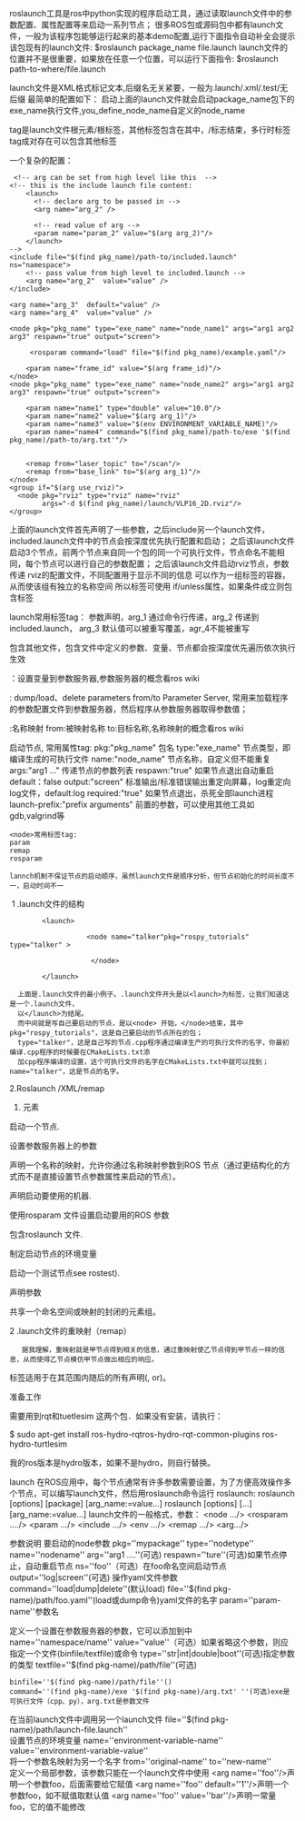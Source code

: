 roslaunch工具是ros中python实现的程序启动工具，通过读取launch文件中的参数配置、属性配置等来启动一系列节点；
很多ROS包或源码包中都有launch文件，一般为该程序包能够运行起来的基本demo配置,运行下面指令自动补全会提示该包现有的launch文件:
$roslaunch  package_name  file.launch
launch文件的位置并不是很重要，如果放在任意一个位置，可以运行下面指令:
$roslaunch  path-to-where/file.launch

launch文件是XML格式标记文本,后缀名无关紧要，一般为.launch/.xml/.test/无后缀
最简单的配置如下：
<launch>
  <node name="you_define_node_name" pkg="package_name" type="exe_name" />
</launch>
启动上面的launch文件就会启动package_name包下的exe_name执行文件,you_define_node_name自定义的node_name

<launch> tag是launch文件根元素/根标签，其他标签包含在其中，/标志结束，多行时标签tag成对存在可以包含其他标签



一个复杂的配置：
<launch>
    <!-- comment注释  -->
    
     <!-- arg can be set from high level like this  -->
    <!-- this is the include launch file content:
        <launch>
          <!-- declare arg to be passed in -->
          <arg name="arg_2" /> 

          <!-- read value of arg -->
          <param name="param_2" value="$(arg arg_2)"/>
        </launch>
    -->
    <include file="$(find pkg_name)/path-to/included.launch" ns="namespace">   
        <!-- pass value from high level to included.launch -->
        <arg name="arg_2"  value="value" />
    </include>
    
    <arg name="arg_3"  default="value" />
    <arg name="arg_4"  value="value" />
    
    <node pkg="pkg_name" type="exe_name" name="node_name1" args="arg1 arg2 arg3" respawn="true" output="screen">  
      
         <rosparam command="load" file="$(find pkg_name)/example.yaml"/>

        <param name="frame_id" value="$(arg frame_id)"/>
    </node>   
    <node pkg="pkg_name" type="exe_name" name="node_name2" args="arg1 arg2 arg3" respawn="true" output="screen">  
      
        <param name="name1" type="double" value="10.0"/>
        <param name="name2" value="$(arg arg_1)"/>
        <param name="name3" value="$(env ENVIRONMENT_VARIABLE_NAME)"/>
        <param name="name4" command="$(find pkg_name)/path-to/exe '$(find pkg_name)/path-to/arg.txt'"/>


        <remap from="laser_topic" to="/scan"/>
        <remap from="base_link" to="$(arg arg_1)"/>
    </node>    
    <group if="$(arg use_rviz)">
      <node pkg="rviz" type="rviz" name="rviz" 
            args="-d $(find pkg_name)/launch/VLP16_2D.rviz"/>
    </group>
</launch>
上面的launch文件首先声明了一些参数，之后include另一个launch文件，included.launch文件中的节点会按深度优先执行配置和启动；
之后该launch文件启动3个节点，前两个节点来自同一个包的同一个可执行文件，节点命名不能相同，每个节点可以进行自己的参数配置；
之后该launch文件启动rviz节点，参数传递 rviz的配置文件，不同配置用于显示不同的信息
<group>可以作为一组标签的容器，从而使该组有独立的名称空间
所以标签可使用 if/unless属性，如果条件成立则包含标签

launch常用标签tag：
<arg> 参数声明，arg_1 通过命令行传递，arg_2 传递到included.launch， arg_3 默认值可以被重写覆盖，agr_4不能被重写

<include> 包含其他文件，包含文件中定义的参数、变量、节点都会按深度优先遍历依次执行生效

<param>：设置变量到参数服务器,参数服务器的概念看ros wiki

<rosparam>: dump/load、delete parameters from/to  Parameter Server,
  常用来加载程序的参数配置文件到参数服务器，然后程序从参数服务器取得参数值；

<remap>:名称映射 from:被映射名称 to:目标名称,名称映射的概念看ros wiki

<node> 启动节点,
    <node>常用属性tag:
    pkg:"pkg_name"  包名
    type:"exe_name"  节点类型，即编译生成的可执行文件
    name:"node_name" 节点名称，自定义但不能重复
    args:"arg1 ..."  传递节点的参数列表
    respawn:"true" 如果节点退出自动重启 default：false
    output:"screen" 标准输出/标准错误输出重定向屏幕，log重定向log文件，default:log
    required:"true" 如果节点退出，杀死全部launch进程
    launch-prefix:"prefix arguments" 前置的参数，可以使用其他工具如gdb,valgrind等

    <node>常用标签tag:
    param
    remap
    rosparam

    lannch机制不保证节点的启动顺序，虽然launch文件是顺序分析，但节点初始化的时间长度不一，启动时间不一
</node>

​ 1 .launch文件的结构

            <launch>

                       <node name="talker"pkg="rospy_tutorials" type="talker" >

                        </node>​

            </launch>

      上面是.launch文件的最小例子。.launch文件开头是以<launch>​为标签，让我们知道这是一个.launch文件，
      以</launch>为结尾。
      而中间就是写自己要启动的节点，是以<node> 开始，</node>结束，其中pkg="rospy_tutorials"，这是自己要启动的节点所在的包；
      type="talker"，这是自己写的节点.cpp程序通过编译生产的可执行文件的名字，你最初编译.cpp程序的时候要在CMakeLists.txt添
      加cpp程序编译的设置，这个可执行文件的名字在CMakeLists.txt中就可以找到；name="talker"，这是节点的名字。

2.Roslaunch /XML/remap     ​

 1. 元素​

<node> 启动一个节点.

<param> 设置参数服务器上的参数

<remap> 声明一个名称的映射，允许你通过名称映射参数到ROS 节点（通过更结构化的方式而不是直接设置节点参数属性来启动的节点）。

<machine> 声明启动要使用的机器.

<rosparam> 使用rosparam 文件设置启动要用的ROS 参数

<include> 包含roslaunch 文件.

<env> 制定启动节点的环境变量

<test> 启动一个测试节点see rostest).

<arg> 声明参数

<group> 共享一个命名空间或映射的封闭的元素组。

2 .launch文件的重映射（remap）​

       据我理解，重映射就是甲节点得到相关的信息，通过重映射使乙节点得到甲节点一样的信息，从而使得乙节点模仿甲节点做出相应的响应。​

<remap>标签适用于在其范围内随后的所有声明(<launch>, <node> or<group>)。

准备工作

​需要用到rqt和tuetlesim 这两个包．如果没有安装，请执行：

$ sudo apt-get install ros-hydro-rqtros-hydro-rqt-common-plugins ros-hydro-turtlesim

我的ros版本是hydro版本，如果不是hydro，则自行替换。​

 

launch
在ROS应用中，每个节点通常有许多参数需要设置，为了方便高效操作多个节点，可以编写launch文件，然后用roslaunch命令运行
roslaunch: roslaunch [options] [package] <filename> [arg_name:=value...]
                    roslaunch [options] <filename> [<filename>...] [arg_name:=value...]
launch文件的一般格式，参数：
<launch>
    <node .../>
    <rosparam ..../>
    <param .../>
    <include .../>
    <env .../>
    <remap .../>
    <arg.../>
</launch>

 

参数说明
<node >要启动的node参数
    pkg=''mypackage''
    type=''nodetype''
    name=''nodename''
    arg=''arg1 ....''(可选)
    respawn=''ture''(可选)如果节点停止，自动重启节点
    ns=''foo''（可选）在foo命名空间启动节点
    output=''log|screen''(可选)
<rosparam>操作yaml文件参数
    command=''load|dump|delete''(默认load)
    file=''$(find pkg-name)/path/foo.yaml''(load或dump命令)yaml文件的名字
    param=''param-name''参数名
<param>定义一个设置在参数服务器的参数，它可以添加到<node>中
    name=''namespace/name''
    value=''value''（可选）如果省略这个参数，则应指定一个文件(binfile/textfile)或命令
    type=''str|int|double|boot''(可选)指定参数的类型
    textfile=''$(find pkg-name)/path/file''(可选)   

    binfile=''$(find pkg-name)/path/file''()
    command=''(find pkg-name)/exe '$(find pkg-name)/arg.txt' ''(可选)exe是可执行文件（cpp、py），arg.txt是参数文件
<include>在当前launch文件中调用另一个launch文件
    file=''$(find pkg-name)/path/launch-file.launch''    
<env>设置节点的环境变量
    name=''environment-variable-name''
    value=''environment-variable-value''    
<remap>将一个参数名映射为另一个名字
    from=''original-name''
    to=''new-name''    
<arg>定义一个局部参数，该参数只能在一个launch文件中使用
    <arg name=''foo''/>声明一个参数foo，后面需要给它赋值
    <arg name=''foo'' default=''1''/>声明一个参数foo，如不赋值取默认值
    <arg name=''foo'' value=''bar''/>声明一常量foo，它的值不能修改
